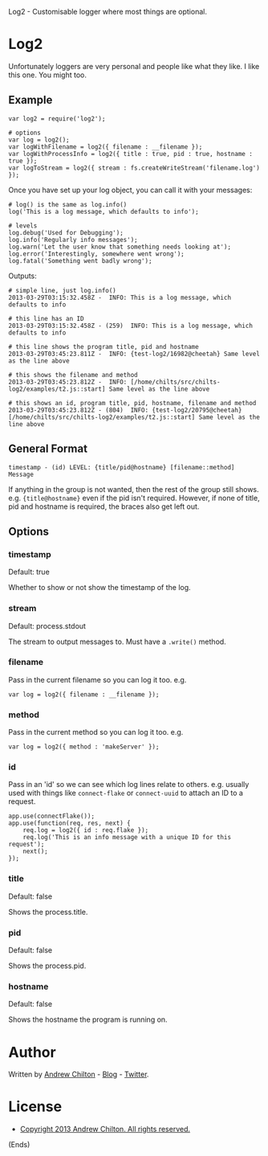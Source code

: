 Log2 - Customisable logger where most things are optional.

# Log2 #

Unfortunately loggers are very personal and people like what they like. I like this one. You might too.

## Example ##

```
var log2 = require('log2');

# options
var log = log2();
var logWithFilename = log2({ filename : __filename });
var logWithProcessInfo = log2({ title : true, pid : true, hostname : true });
var logToStream = log2({ stream : fs.createWriteStream('filename.log') });
```

Once you have set up your log object, you can call it with your messages:

```
# log() is the same as log.info()
log('This is a log message, which defaults to info');

# levels
log.debug('Used for Debugging');
log.info('Regularly info messages');
log.warn('Let the user know that something needs looking at');
log.error('Interestingly, somewhere went wrong');
log.fatal('Something went badly wrong');
```

Outputs:

```
# simple line, just log.info()
2013-03-29T03:15:32.458Z -  INFO: This is a log message, which defaults to info

# this line has an ID
2013-03-29T03:15:32.458Z - (259)  INFO: This is a log message, which defaults to info

# this line shows the program title, pid and hostname
2013-03-29T03:45:23.811Z -  INFO: {test-log2/16982@cheetah} Same level as the line above

# this shows the filename and method
2013-03-29T03:45:23.812Z -  INFO: [/home/chilts/src/chilts-log2/examples/t2.js::start] Same level as the line above

# this shows an id, program title, pid, hostname, filename and method
2013-03-29T03:45:23.812Z - (804)  INFO: {test-log2/20795@cheetah} [/home/chilts/src/chilts-log2/examples/t2.js::start] Same level as the line above
```

## General Format ##

```
timestamp - (id) LEVEL: {title/pid@hostname} [filename::method] Message
```

If anything in the group is not wanted, then the rest of the group still shows. e.g. ```{title@hostname}``` even if the
pid isn't required. However, if none of title, pid and hostname is required, the braces also get left out.

## Options ##

### timestamp ###

Default: true

Whether to show or not show the timestamp of the log.

### stream ###

Default: process.stdout

The stream to output messages to. Must have a ```.write()``` method.

### filename ###

Pass in the current filename so you can log it too. e.g.

```
var log = log2({ filename : __filename });
```

### method ###

Pass in the current method so you can log it too. e.g.

```
var log = log2({ method : 'makeServer' });
```

### id ###

Pass in an 'id' so we can see which log lines relate to others. e.g. usually used with things like ```connect-flake```
or ```connect-uuid``` to attach an ID to a request.

```
app.use(connectFlake());
app.use(function(req, res, next) {
    req.log = log2({ id : req.flake });
    req.log('This is an info message with a unique ID for this request');
    next();
});
```

### title ###

Default: false

Shows the process.title.

### pid ###

Default: false

Shows the process.pid.

### hostname ###

Default: false

Shows the hostname the program is running on.

# Author #

Written by [Andrew Chilton](http://chilts.org/) - [Blog](http://chilts.org/blog/) -
[Twitter](https://twitter.com/andychilton).

# License #

* [Copyright 2013 Andrew Chilton.  All rights reserved.](http://chilts.mit-license.org/2013/)

(Ends)

